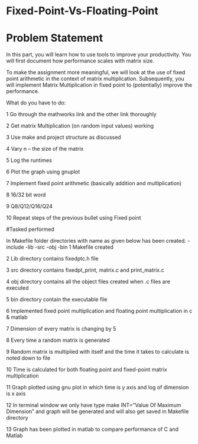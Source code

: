 # Fixed-Point-Vs-Floating-Point
# Problem Statement
In this part, you will learn how to use tools to improve your productivity. You will first document how 
performance scales with matrix size. 

To make the assignment more meaningful, we will look at the use of fixed point arithmetic in the 
context of matrix multiplication. Subsequently, you will implement Matrix Multiplication in fixed point 
to (potentially) improve the performance. 

What do you have to do:

1 Go through the mathworks link and the other link thoroughly

2 Get matrix Multiplication (on random input values) working

3 Use make and project structure as discussed

4 Vary n – the size of the matrix

5 Log the runtimes

6 Plot the graph using gnuplot

7 Implement fixed point arithmetic (basically addition and multiplication)

8 16/32 bit word

9 Q8/Q12/Q16/Q24

10 Repeat steps of the previous bullet using Fixed point

#Tasked performed

In Makefile folder directories with name as given below has been created. 
 -include
 -lib 
 -src 
 -obj 
 -bin 
1 Makefile created

2 Lib directory contains fixedptc.h file 

3 src directory contains fixedpt_print, matrix.c and print_matrix.c 

4 obj directory contains all the object files created when .c files are executed 

5 bin directory contain the executable file 

6 Implemented fixed point multiplication and floating point multiplication in c & matlab 

7 Dimension of every matrix is changing by 5 

8 Every time a random matrix is generated 

9 Random matrix is multiplied with itself and the time it takes to calculate is noted down to file 

10 Time is calculated for both floating point and fixed-point matrix multiplication 

11 Graph plotted using gnu plot in which time is y axis and log of dimension is x axis 

12 In terminal window we only have type make INT=”Value Of Maximum Dimension” and graph 
will be generated and will also get saved in Makefile directory 

13 Graph has been plotted in matlab to compare performance of C and Matlab 
